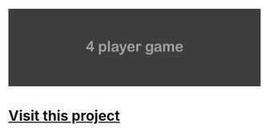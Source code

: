 ![banner](https://raw.githubusercontent.com/khe4oyan/repo_banners/main/banners/ask_que.png)
# [Visit this project](https://khe4oyan.github.io/4_players_game/)
